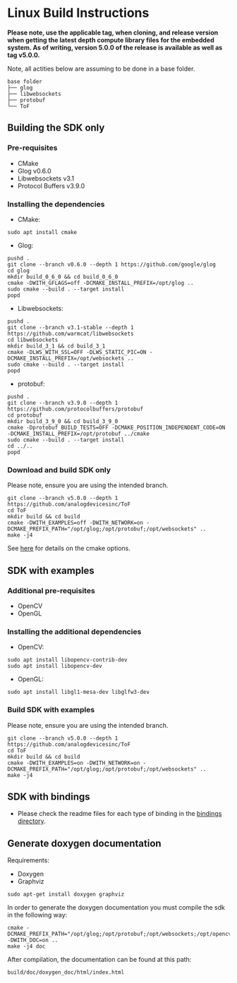 # Linux Build Instructions

**Please note, use the applicable tag, when cloning, and release version when getting the latest depth compute library files for the embedded system. As of writing, version 5.0.0 of the release is available as well as tag v5.0.0.**

Note, all actities below are assuming to be done in a base folder.

```
base folder
├── glog
├── libwebsockets
├── protobuf
└── ToF
```

## Building the SDK only

### Pre-requisites
* CMake
* Glog v0.6.0
* Libwebsockets v3.1
* Protocol Buffers v3.9.0

### Installing the dependencies
* CMake:
```console
sudo apt install cmake
```

* Glog:
```console
pushd .
git clone --branch v0.6.0 --depth 1 https://github.com/google/glog
cd glog
mkdir build_0_6_0 && cd build_0_6_0
cmake -DWITH_GFLAGS=off -DCMAKE_INSTALL_PREFIX=/opt/glog ..
sudo cmake --build . --target install
popd
```

* Libwebsockets:
```console
pushd .
git clone --branch v3.1-stable --depth 1 https://github.com/warmcat/libwebsockets
cd libwebsockets
mkdir build_3_1 && cd build_3_1
cmake -DLWS_WITH_SSL=OFF -DLWS_STATIC_PIC=ON -DCMAKE_INSTALL_PREFIX=/opt/websockets ..
sudo cmake --build . --target install
popd
```

* protobuf:
```console
pushd .
git clone --branch v3.9.0 --depth 1 https://github.com/protocolbuffers/protobuf
cd protobuf
mkdir build_3_9_0 && cd build_3_9_0
cmake -Dprotobuf_BUILD_TESTS=OFF -DCMAKE_POSITION_INDEPENDENT_CODE=ON -DCMAKE_INSTALL_PREFIX=/opt/protobuf ../cmake
sudo cmake --build . --target install
cd ../..
popd
```


### Download and build SDK only

Please note, ensure you are using the intended branch.

```console
git clone --branch v5.0.0 --depth 1 https://github.com/analogdevicesinc/ToF
cd ToF
mkdir build && cd build
cmake -DWITH_EXAMPLES=off -DWITH_NETWORK=on -DCMAKE_PREFIX_PATH="/opt/glog;/opt/protobuf;/opt/websockets" ..
make -j4
```

See [here](../../cmake/readme.md) for details on the cmake options.

## SDK with examples

### Additional pre-requisites
* OpenCV
* OpenGL

### Installing the additional dependencies
* OpenCV:
```console
sudo apt install libopencv-contrib-dev
sudo apt install libopencv-dev
```

* OpenGL:
```console
sudo apt install libgl1-mesa-dev libglfw3-dev
```

### Build SDK with examples

Please note, ensure you are using the intended branch.

```console
git clone --branch v5.0.0 --depth 1 https://github.com/analogdevicesinc/ToF
cd ToF
mkdir build && cd build
cmake -DWITH_EXAMPLES=on -DWITH_NETWORK=on -DCMAKE_PREFIX_PATH="/opt/glog;/opt/protobuf;/opt/websockets" ..
make -j4
```

## SDK with bindings

- Please check the readme files for each type of binding in the [bindings directory](../../bindings).

## Generate doxygen documentation

Requirements:
* Doxygen
* Graphviz

```console
sudo apt-get install doxygen graphviz
```

In order to generate the doxygen documentation you must compile the sdk in the following way:
```console
cmake -DCMAKE_PREFIX_PATH="/opt/glog;/opt/protobuf;/opt/websockets;/opt/opencv" -DWITH_DOC=on ..
make -j4 doc
```
After compilation, the documentation can be found at this path:
```console
build/doc/doxygen_doc/html/index.html
```
